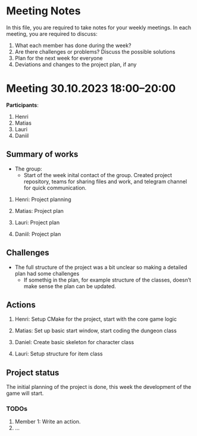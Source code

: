 # Meeting Notes
In this file, you are required to take notes for your weekly meetings. 
In each meeting, you are required to discuss:

1. What each member has done during the week?
2. Are there challenges or problems? Discuss the possible solutions
3. Plan for the next week for everyone
4. Deviations and changes to the project plan, if any


# Meeting 30.10.2023 18:00–20:00

**Participants**: 
1. Henri
2. Matias
3. Lauri
4. Daniil 

## Summary of works
* The group: 
   * Start of the week inital contact of the group. Created project repository, teams for sharing files and work, and telegram channel for quick communication. 

1. Henri: Project planning 

2. Matias: Project plan 

3. Lauri: Project plan 

4. Daniil: Project plan

## Challenges

* The full structure of the project was a bit unclear so making a detailed plan had some challenges 
   * If somethig in the plan, for example structure of the classes, doesn’t make sense the plan can be updated. 

## Actions
1. Henri: Setup CMake for the project, start with the core game logic 

2. Matias: Set up basic start window, start coding the dungeon class 

3. Daniel: Create basic skeleton for character class 

4. Lauri: Setup structure for item class 

## Project status 
The initial planning of the project is done, this week the development of the game will start.

### TODOs
1. Member 1: Write an action.
2. ...